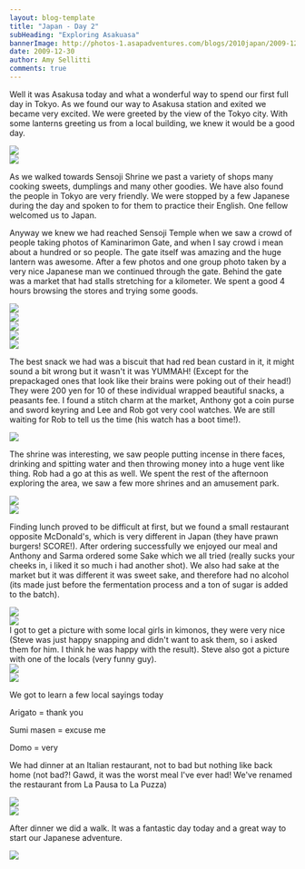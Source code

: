 ```yaml
---
layout: blog-template
title: "Japan - Day 2"
subHeading: "Exploring Asakuasa"
bannerImage: http://photos-1.asapadventures.com/blogs/2010japan/2009-12-30/img_0732.jpg
date: 2009-12-30
author: Amy Sellitti
comments: true
---
```


Well it was Asakusa today and what a wonderful way to spend our first full day in Tokyo. As we found our way to Asakusa station and exited we became very excited. We were greeted by the view of the Tokyo city. With some lanterns greeting us from a local building, we knew it would be a good day.

<div class="center-image"><img src="http://photos-1.asapadventures.com/blogs/2010japan/2009-12-30/dscf0529.jpg" /></div>
<div class="center-image"><img src="http://photos-1.asapadventures.com/blogs/2010japan/2009-12-30/dscf0509.jpg_compressed.JPEG" /></div>

As we walked towards Sensoji Shrine we past a variety of shops many cooking sweets, dumplings and many other goodies. We have also found the people in Tokyo are very friendly. We were stopped by a few Japanese during the day and spoken to for them to practice their English. One fellow welcomed us to Japan.

Anyway we knew we had reached Sensoji Temple when we saw a crowd of people taking photos of Kaminarimon Gate, and when I say crowd i mean about a hundred or so people. The gate itself was amazing and the huge lantern was awesome. After a few photos and one group photo taken by a very nice Japanese man we continued through the gate. Behind the gate was a market that had stalls stretching for a kilometer. We spent a good 4 hours browsing the stores and trying some goods.

<div class="center-image"><img src="http://photos-1.asapadventures.com/blogs/2010japan/2009-12-30/img_0728.jpg" /></div>
<div class="center-image"><img src="http://photos-1.asapadventures.com/blogs/2010japan/2009-12-30/img_0735.jpg" /></div>
<div class="center-image"><img src="http://photos-1.asapadventures.com/blogs/2010japan/2009-12-30/dscf0564.jpg_compressed.JPEG" /></div>
<div class="center-image"><img src="http://photos-1.asapadventures.com/blogs/2010japan/2009-12-30/img_0732.jpg" /></div>
<div class="center-image"><img src="http://photos-1.asapadventures.com/blogs/2010japan/2009-12-30/dscf0569.jpg_compressed.JPEG" /></div>

The best snack we had was a biscuit that had red bean custard in it, it might sound a bit wrong but it wasn't it was YUMMAH! (Except for the prepackaged ones that look like their brains were poking out of their head!) They were 200 yen for 10 of these individual wrapped beautiful snacks, a peasants fee. I found a stitch charm at the market, Anthony got a coin purse and sword keyring and Lee and Rob got very cool watches. We are still waiting for Rob to tell us the time (his watch has a boot time!).

<div class="center-image"><img src="http://photos-1.asapadventures.com/blogs/2010japan/2009-12-30/img_0737.jpg" /></div>

The shrine was interesting, we saw people putting incense in there faces, drinking and spitting water and then throwing money into a huge vent like thing. Rob had a go at this as well. We spent the rest of the afternoon exploring the area, we saw a few more shrines and an amusement park.

<div class="center-image"><img src="http://photos-1.asapadventures.com/blogs/2010japan/2009-12-30/img_0763.jpg_compressed.JPEG" /></div>
<div class="center-image"><img src="http://photos-1.asapadventures.com/blogs/2010japan/2009-12-30/img_0796.jpg" /></div>

Finding lunch proved to be difficult at first, but we found a small restaurant opposite McDonald's, which is very different in Japan (they have prawn burgers! SCORE!). After ordering successfully we enjoyed our meal and Anthony and Sarma ordered some Sake which we all tried (really sucks your cheeks in, i liked it so much i had another shot). We also had sake at the market but it was different it was sweet sake, and therefore had no alcohol (its made just before the fermentation process and a ton of sugar is added to the batch).

<div class="center-image"><img src="http://photos-1.asapadventures.com/blogs/2010japan/2009-12-30/DSC_0179.JPG" /></div>
<div class="center-image"><img src="http://photos-1.asapadventures.com/blogs/2010japan/2009-12-30/PC300154.JPG_compressed.JPEG" /></div>
I got to get a picture with some local girls in kimonos, they were very nice (Steve was just happy snapping and didn't want to ask them, so i asked them for him. I think he was happy with the result). Steve also got a picture with one of the locals (very funny guy).

<div class="center-image"><img src="http://photos-1.asapadventures.com/blogs/2010japan/2009-12-30/img_0860.jpg" /></div>
<div class="center-image"><img src="http://photos-1.asapadventures.com/blogs/2010japan/2009-12-30/DSC_0192.JPG_compressed.JPEG" /></div>

We got to learn a few local sayings today

Arigato = thank you

Sumi masen = excuse me

Domo = very

We had dinner at an Italian restaurant, not to bad but nothing like back home (not bad?! Gawd, it was the worst meal I've ever had! We've renamed the restaurant from La Pausa to La Puzza)

<div class="center-image"><img src="http://photos-1.asapadventures.com/blogs/2010japan/2009-12-30/IMG_4205.JPG" /></div>
<div class="center-image"><img src="http://photos-1.asapadventures.com/blogs/2010japan/2009-12-30/PC300167.JPG" /></div>

After dinner we did a walk. It was a fantastic day today and a great way to start our Japanese adventure.

<div class="center-image"><img src="http://photos-1.asapadventures.com/blogs/2010japan/2009-12-30/img_0892.jpg_compressed.JPEG" /></div>
